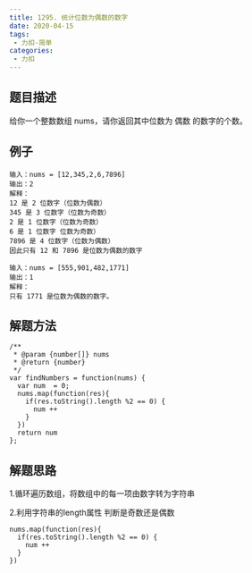 ```yaml
---
title: 1295. 统计位数为偶数的数字
date: 2020-04-15
tags:
 - 力扣-简单
categories: 
 - 力扣
---
```

## 题目描述
给你一个整数数组 nums，请你返回其中位数为 偶数 的数字的个数。
## 例子
```
输入：nums = [12,345,2,6,7896]
输出：2
解释：
12 是 2 位数字（位数为偶数） 
345 是 3 位数字（位数为奇数）  
2 是 1 位数字（位数为奇数） 
6 是 1 位数字 位数为奇数） 
7896 是 4 位数字（位数为偶数）  
因此只有 12 和 7896 是位数为偶数的数字

```
```
输入：nums = [555,901,482,1771]
输出：1 
解释： 
只有 1771 是位数为偶数的数字。
```


## 解题方法

```
/**
 * @param {number[]} nums
 * @return {number}
 */
var findNumbers = function(nums) {
  var num  = 0;
  nums.map(function(res){
    if(res.toString().length %2 == 0) {
      num ++
    }
  })
  return num
};
```
## 解题思路

1.循环遍历数组，将数组中的每一项由数字转为字符串

2.利用字符串的length属性 判断是奇数还是偶数
```
nums.map(function(res){
  if(res.toString().length %2 == 0) {
    num ++
  }
})
```
